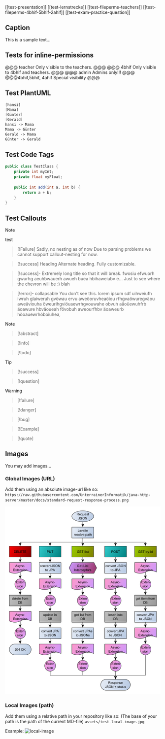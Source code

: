 [[test-presentation]]
[[test-lernstrecke]]
[[test-fileperms-teachers]]
[[test-fileperms-4bhif-5bhif-2ahif]]
[[test-exam-practice-question]]
## Caption
This is a sample text...

## Tests for inline-permissions
@@@ teacher
Only visible to the teachers.
@@@
@@@ 4bhif
Only visible to 4bhif and teachers.
@@@
@@@ admin
Admins only!!!
@@@
@@@4bhif,5bhif, 4ahif
Special visibility
@@@

## Test PlantUML
```plantuml
[hansi]
[Mama]
[Günter]
[Gerald]
hansi -> Mama
Mama -> Günter
Gerald -> Mama
Günter -> Gerald
```

## Test Code Tags
```java
public class TestClass {
	private int myInt;
	private float myFloat;

	public int add(int a, int b) {
		return a + b;
	}
}
```

## Test Callouts
> [!Note]
> test

>[!Failure]  Sadly, no nesting as of now
>Due to parsing problems we cannot support callout-nesting for now.

>[!success] Heading
>Alternate heading.
>Fully customizable.

>[!success]- Extremely long title so that it will break. fwosiu efwuorh gwurhg aeuhbwauerh awueh buea hbihaweiubv e... Just to see where the chevron will be :)
>blah
>

>[!error]- collapsable
>You don't see this. lorem ipsum sdf uihweiufh iwruh glaiweruh gvöwau ervu aweöoruvheaöiou rfhgvaöwuregväou aweäviouha öweurihgviöuaewrhgvouwahe obvuh aäoüewuhfrb äoawure hbväoueah fövobuh aweourfhbv äoaweurb höoauewrhöboiuhea,

>[!note]

>[!abstract]

>[!info]

>[!todo]

>[!tip]

>[!success]

>[!question]

>[!warning]

>[!failure]

>[!danger]

>[!bug]

>[!Example]

>[!quote]

## Images
You may add images...
### Global Images (URL)
Add them using an absolute image-url like so:
`https://raw.githubusercontent.com/UnterrainerInformatik/java-http-server/master/docs/standard-request-response-process.png`

![global-image|100x300](https://raw.githubusercontent.com/UnterrainerInformatik/java-http-server/master/docs/standard-request-response-process.png) 
### Local Images (path)
Add them using a relative path in your repository like so:
(The base of your path is the path of the current MD-file)
`assets/test-local-image.jpg`

Example:
![local-image](/md/assets/test-local-image.jpg)